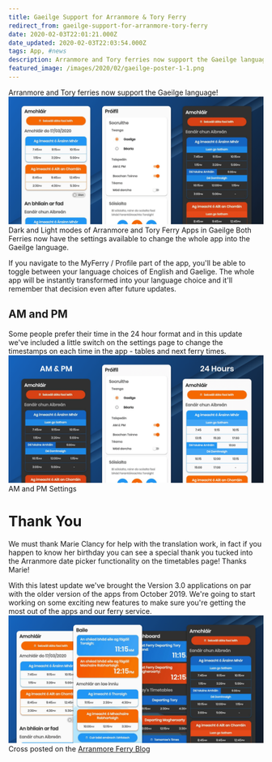 ```yaml
---
title: Gaeilge Support for Arranmore & Tory Ferry
redirect_from: gaeilge-support-for-arranmore-tory-ferry
date: 2020-02-03T22:01:21.000Z
date_updated: 2020-02-03T22:03:54.000Z
tags: App, #news
description: Arranmore and Tory ferries now support the Gaeilge language!
featured_image: /images/2020/02/gaeilge-poster-1-1.png
---
```


Arranmore and Tory ferries now support the Gaeilge language!
![](/images/2020/02/gaeilge-poster-settings.png)Dark and Light modes of Arranmore and Tory Ferry Apps in Gaeilge
Both Ferries now have the settings available to change the whole app into the Gaeilge language. 

If you navigate to the MyFerry / Profile part of the app, you'll be able to toggle between your language choices of English and Gaelige. The whole app will be instantly transformed into your language choice and it'll remember that decision even after future updates.

## AM and PM

Some people prefer their time in the 24 hour format and in this update we've included a little switch on the settings page to change the timestamps on each time in the app - tables and next ferry times.
![](/images/2020/02/gaeilge-poster-ampm-settings.png)AM and PM Settings
# Thank You

We must thank Marie Clancy for help with the translation work, in fact if you happen to know her birthday you can see a special thank you tucked into the Arranmore date picker functionality on the timetables page! Thanks Marie!

With this latest update we've brought the Version 3.0 applications on par with the older version of the apps from October 2019. We're going to start working on some exciting new features to make sure you're getting the most out of the apps and our ferry service.
![](/images/2020/02/gaeilge-poster-1-1.png)
Cross posted on the [Arranmore Ferry Blog](https://blog.arranmorefastferry.com/)

